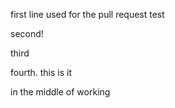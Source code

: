 first line used for the pull request test

second!

third

fourth. this is it

in the middle of working